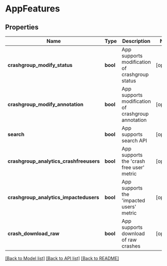 # AppFeatures

## Properties
Name | Type | Description | Notes
------------ | ------------- | ------------- | -------------
**crashgroup_modify_status** | **bool** | App supports modification of crashgroup status | [optional] 
**crashgroup_modify_annotation** | **bool** | App supports modification of crashgroup annotation | [optional] 
**search** | **bool** | App supports search API | [optional] 
**crashgroup_analytics_crashfreeusers** | **bool** | App supports the &#39;crash free user&#39; metric | [optional] 
**crashgroup_analytics_impactedusers** | **bool** | App supports the &#39;impacted users&#39; metric | [optional] 
**crash_download_raw** | **bool** | App supports download of raw crashes | [optional] 

[[Back to Model list]](../README.md#documentation-for-models) [[Back to API list]](../README.md#documentation-for-api-endpoints) [[Back to README]](../README.md)


